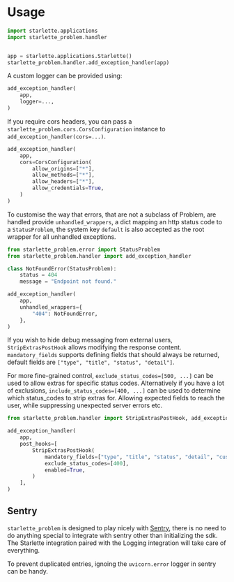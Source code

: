 # Usage

```python
import starlette.applications
import starlette_problem.handler


app = starlette.applications.Starlette()
starlette_problem.handler.add_exception_handler(app)
```

A custom logger can be provided using:

```python
add_exception_handler(
    app,
    logger=...,
)
```

If you require cors headers, you can pass a `starlette_problem.cors.CorsConfiguration`
instance to `add_exception_handler(cors=...)`.

```python
add_exception_handler(
    app,
    cors=CorsConfiguration(
        allow_origins=["*"],
        allow_methods=["*"],
        allow_headers=["*"],
        allow_credentials=True,
    )
)
```

To customise the way that errors, that are not a subclass of Problem, are
handled provide `unhandled_wrappers`, a dict mapping an http status code to
a `StatusProblem`, the system key `default` is also accepted as the root wrapper
for all unhandled exceptions.

```python
from starlette_problem.error import StatusProblem
from starlette_problem.handler import add_exception_handler

class NotFoundError(StatusProblem):
    status = 404
    message = "Endpoint not found."

add_exception_handler(
    app,
    unhandled_wrappers={
        "404": NotFoundError,
    },
)
```

If you wish to hide debug messaging from external users, `StripExtrasPostHook`
allows modifying the response content. `mandatory_fields` supports defining
fields that should always be returned, default fields are `["type", "title",
"status", "detail"]`.

For more fine-grained control, `exclude_status_codes=[500, ...]` can be used to
allow extras for specific status codes. Alternatively if you have a lot of
exclusions, `include_status_codes=[400, ...]` can be used to determine which
status_codes to strip extras for. Allowing expected fields to reach the user,
while suppressing unexpected server errors etc.

```python
from starlette_problem.handler import StripExtrasPostHook, add_exception_handler

add_exception_handler(
    app,
    post_hooks=[
        StripExtrasPostHook(
            mandatory_fields=["type", "title", "status", "detail", "custom-extra"],
            exclude_status_codes=[400],
            enabled=True,
        )
    ],
)
```

## Sentry

`starlette_problem` is designed to play nicely with [Sentry](https://sentry.io),
there is no need to do anything special to integrate with sentry other than
initializing the sdk. The Starlette integration paired with the
Logging integration will take care of everything.

To prevent duplicated entries, ignoing the `uvicorn.error` logger in sentry can
be handy.
